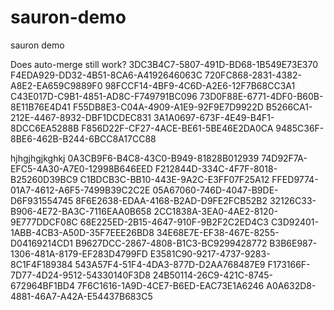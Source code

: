 # sauron-demo
sauron demo

Does auto-merge still work?
3DC3B4C7-5807-491D-BD68-1B549E73E370
F4EDA929-DD32-4B51-8CA6-A4192646063C
720FC868-2831-4382-A8E2-EA659C9889F0
98FCCF14-4BF9-4C6D-A2E6-12F7B68CC3A1
C43E017D-C9B1-4851-AD8C-F749791BC096
73D0F88E-6771-4DF0-B60B-8E11B76E4D41
F55DB8E3-C04A-4909-A1E9-92F9E7D9922D
B5266CA1-212E-4467-8932-DBF1DCDEC831
3A1A0697-673F-4E49-B4F1-8DCC6EA5288B
F856D22F-CF27-4ACE-BE61-5BE46E2DA0CA
9485C36F-8BE6-462B-B244-6BCC8A17CC88


hjhgjhgjkghkj
0A3CB9F6-B4C8-43C0-B949-81828B012939
74D92F7A-EFC5-4A30-A7E0-12998B646EED
F212844D-334C-4F7F-8018-B25260D39BC9
C1BDCB3C-BB10-443E-9A2C-E3FF07F25A12
FFED9774-01A7-4612-A6F5-7499B39C2C2E
05A67060-746D-4047-B9DE-D6F931554745
8F6E2638-EDAA-4168-B2AD-D9FE2FCB52B2
32126C33-B906-4E72-BA3C-7116EAA0B658
2CC1838A-3EA0-4AE2-8120-9E777DDCF08C
68E225ED-2B15-4647-910F-9B2F2C2ED4C3
C3D92401-1ABB-4CB3-A50D-35F7EEE26BD8
34E68E7E-EF38-467E-8255-D04169214CD1
B9627DCC-2867-4808-B1C3-BC9299428772
B3B6E987-1306-481A-8179-EF283D4799FD
E3581C90-9217-4737-9283-8C1F4F189384
543A57F4-51F4-4DA3-877D-D2AA768487E9
F173166F-7D77-4D24-9512-54330140F3D8
24B50114-26C9-421C-8745-672964BF1BD4
7F6C1616-1A9D-4CE7-B6ED-EAC73E1A6246
A0A632D8-4881-46A7-A42A-E54437B683C5
